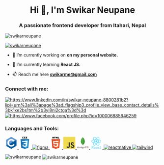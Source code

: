 <h1 align="center">Hi 👋, I'm Swikar Neupane</h1>
<h3 align="center">A passionate frontend developer from Itahari, Nepal</h3>

<p align="left"> <img src="https://komarev.com/ghpvc/?username=swikarneupane&label=Profile%20views&color=0e75b6&style=flat" alt="swikarneupane" /> </p>

<p align="left"> <a href="https://github.com/ryo-ma/github-profile-trophy"><img src="https://github-profile-trophy.vercel.app/?username=swikarneupane" alt="swikarneupane" /></a> </p>

- 🔭 I’m currently working on **on my personal website.**

- 🌱 I’m currently learning **React JS.**

- 📫 Reach me here **swikarme@gmail.com**

<h3 align="left">Connect with me:</h3>
<p align="left">
<a href="https://linkedin.com/in/https://www.linkedin.com/in/swikar-neupane-8800281b2?lipi=urn%3ali%3apage%3ad_flagship3_profile_view_base_contact_details%3bk1xe2bs1tm%2b3yi8ni2ctga%3d%3d" target="blank"><img align="center" src="https://raw.githubusercontent.com/rahuldkjain/github-profile-readme-generator/master/src/images/icons/Social/linked-in-alt.svg" alt="https://www.linkedin.com/in/swikar-neupane-8800281b2?lipi=urn%3ali%3apage%3ad_flagship3_profile_view_base_contact_details%3bk1xe2bs1tm%2b3yi8ni2ctga%3d%3d" height="30" width="40" /></a>
<a href="https://fb.com/https://www.facebook.com/profile.php?id=100006885646259" target="blank"><img align="center" src="https://raw.githubusercontent.com/rahuldkjain/github-profile-readme-generator/master/src/images/icons/Social/facebook.svg" alt="https://www.facebook.com/profile.php?id=100006885646259" height="30" width="40" /></a>
</p>

<h3 align="left">Languages and Tools:</h3>
<p align="left"> <a href="https://www.cprogramming.com/" target="_blank" rel="noreferrer"> <img src="https://raw.githubusercontent.com/devicons/devicon/master/icons/c/c-original.svg" alt="c" width="40" height="40"/> </a> <a href="https://www.w3schools.com/css/" target="_blank" rel="noreferrer"> <img src="https://raw.githubusercontent.com/devicons/devicon/master/icons/css3/css3-original-wordmark.svg" alt="css3" width="40" height="40"/> </a> <a href="https://www.figma.com/" target="_blank" rel="noreferrer"> <img src="https://www.vectorlogo.zone/logos/figma/figma-icon.svg" alt="figma" width="40" height="40"/> </a> <a href="https://www.w3.org/html/" target="_blank" rel="noreferrer"> <img src="https://raw.githubusercontent.com/devicons/devicon/master/icons/html5/html5-original-wordmark.svg" alt="html5" width="40" height="40"/> </a> <a href="https://developer.mozilla.org/en-US/docs/Web/JavaScript" target="_blank" rel="noreferrer"> <img src="https://raw.githubusercontent.com/devicons/devicon/master/icons/javascript/javascript-original.svg" alt="javascript" width="40" height="40"/> </a> <a href="https://www.mongodb.com/" target="_blank" rel="noreferrer"> <img src="https://raw.githubusercontent.com/devicons/devicon/master/icons/mongodb/mongodb-original-wordmark.svg" alt="mongodb" width="40" height="40"/> </a> <a href="https://reactjs.org/" target="_blank" rel="noreferrer"> <img src="https://raw.githubusercontent.com/devicons/devicon/master/icons/react/react-original-wordmark.svg" alt="react" width="40" height="40"/> </a> <a href="https://reactnative.dev/" target="_blank" rel="noreferrer"> <img src="https://reactnative.dev/img/header_logo.svg" alt="reactnative" width="40" height="40"/> </a> <a href="https://tailwindcss.com/" target="_blank" rel="noreferrer"> <img src="https://www.vectorlogo.zone/logos/tailwindcss/tailwindcss-icon.svg" alt="tailwind" width="40" height="40"/> </a> </p>

<p><img align="left" src="https://github-readme-stats.vercel.app/api/top-langs?username=swikarneupane&show_icons=true&locale=en&layout=compact" alt="swikarneupane" /></p>

<p>&nbsp;<img align="center" src="https://github-readme-stats.vercel.app/api?username=swikarneupane&show_icons=true&locale=en" alt="swikarneupane" /></p>
